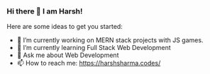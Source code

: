 ### Hi there 👋 I am Harsh!

Here are some ideas to get you started:

- 🔭 I’m currently working on MERN stack projects with JS games.
- 🌱 I’m currently learning Full Stack Web Development
- 💬 Ask me about Web Development
- 📫 How to reach me: https://harshsharma.codes/

